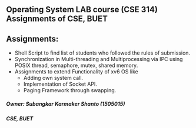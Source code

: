 ## Operating System LAB course (CSE 314) Assignments of CSE, BUET  

Assignments:
-
- Shell Script to find list of students who followed the rules of submission.  
- Synchronization in Multi-threading and Multiprocessing via IPC using POSIX thread, semaphore, mutex, shared memory.  
- Assignments to extend Functionality of xv6 OS like
	* Adding own system call.
	* Implementation of Socket API.
	* Paging Framework through swapping.




##### Owner: Subangkar Karmaker Shanto (1505015)  
#####                  CSE, BUET
